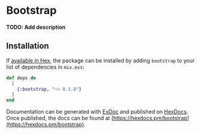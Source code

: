 # Bootstrap

**TODO: Add description**

## Installation

If [available in Hex](https://hex.pm/docs/publish), the package can be installed
by adding `bootstrap` to your list of dependencies in `mix.exs`:

```elixir
def deps do
  [
    {:bootstrap, "~> 0.1.0"}
  ]
end
```

Documentation can be generated with [ExDoc](https://github.com/elixir-lang/ex_doc)
and published on [HexDocs](https://hexdocs.pm). Once published, the docs can
be found at [https://hexdocs.pm/bootstrap](https://hexdocs.pm/bootstrap).

